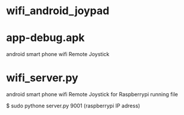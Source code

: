 # wifi_android_joypad

# app-debug.apk
  android smart phone wifi Remote Joystick

# wifi_server.py
  android smart phone wifi Remote Joystick for Raspberrypi running file
  
$ sudo pythone server.py 9001 (raspberrypi IP adress)
